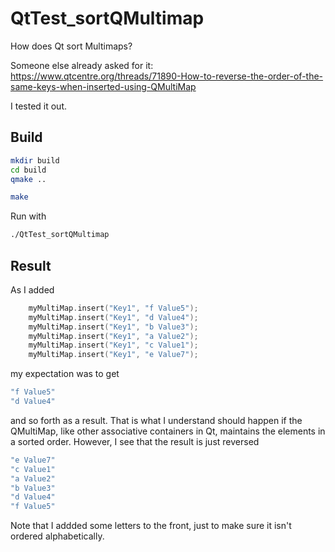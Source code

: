 # QtTest_sortQMultimap #
How does Qt sort Multimaps?

Someone else already asked for it:
https://www.qtcentre.org/threads/71890-How-to-reverse-the-order-of-the-same-keys-when-inserted-using-QMultiMap

I tested it out.

## Build ##

```sh
mkdir build
cd build
qmake ..

make
```

Run with
```sh
./QtTest_sortQMultimap
```

## Result ##

As I added
```C++
    myMultiMap.insert("Key1", "f Value5");
    myMultiMap.insert("Key1", "d Value4");
    myMultiMap.insert("Key1", "b Value3");
    myMultiMap.insert("Key1", "a Value2");
    myMultiMap.insert("Key1", "c Value1");
    myMultiMap.insert("Key1", "e Value7");
```

my expectation was to get
```sh
"f Value5"
"d Value4"
```

and so forth as a result.
That is what I understand should happen if the QMultiMap, like other associative containers in Qt, maintains the elements in a sorted order.
However, I see that the result is just reversed
```sh
"e Value7"
"c Value1"
"a Value2"
"b Value3"
"d Value4"
"f Value5"
```

Note that I addded some letters to the front, just to make sure it isn't ordered alphabetically.
